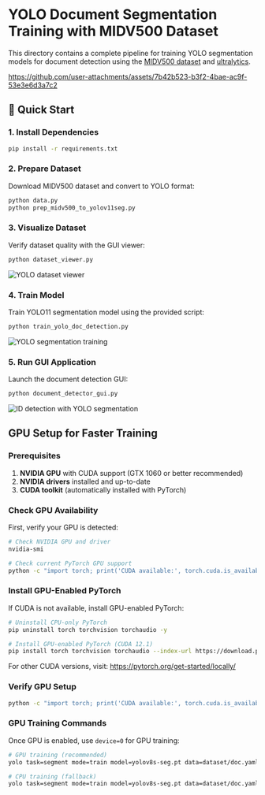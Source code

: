 # YOLO Document Segmentation Training with MIDV500 Dataset

This directory contains a complete pipeline for training YOLO segmentation models for document detection using the [MIDV500 dataset](https://github.com/fcakyon/midv500/tree/master) and [ultralytics](https://pypi.org/project/ultralytics/).

https://github.com/user-attachments/assets/7b42b523-b3f2-4bae-ac9f-53e3e6d3a7c2

## 🚀 Quick Start

### 1. Install Dependencies
```bash
pip install -r requirements.txt
```

### 2. Prepare Dataset
Download MIDV500 dataset and convert to YOLO format:
```bash
python data.py
python prep_midv500_to_yolov11seg.py
```

### 3. Visualize Dataset
Verify dataset quality with the GUI viewer:
```bash
python dataset_viewer.py
```

![YOLO dataset viewer](https://www.dynamsoft.com/codepool/img/2025/09/yolo-dataset-viewer.png)

### 4. Train Model
Train YOLO11 segmentation model using the provided script:
```bash
python train_yolo_doc_detection.py
```

![YOLO segmentation training](https://www.dynamsoft.com/codepool/img/2025/09/yolo-training.png)

### 5. Run GUI Application
Launch the document detection GUI:
```bash
python document_detector_gui.py
```

![ID detection with YOLO segmentation](https://www.dynamsoft.com/codepool/img/2025/09/document-id-yolo-segmentation.png)

## GPU Setup for Faster Training

### Prerequisites

1. **NVIDIA GPU** with CUDA support (GTX 1060 or better recommended)
2. **NVIDIA drivers** installed and up-to-date
3. **CUDA toolkit** (automatically installed with PyTorch)

### Check GPU Availability

First, verify your GPU is detected:

```bash
# Check NVIDIA GPU and driver
nvidia-smi

# Check current PyTorch GPU support
python -c "import torch; print('CUDA available:', torch.cuda.is_available())"
```

### Install GPU-Enabled PyTorch

If CUDA is not available, install GPU-enabled PyTorch:

```bash
# Uninstall CPU-only PyTorch
pip uninstall torch torchvision torchaudio -y

# Install GPU-enabled PyTorch (CUDA 12.1)
pip install torch torchvision torchaudio --index-url https://download.pytorch.org/whl/cu121
```

For other CUDA versions, visit: https://pytorch.org/get-started/locally/

### Verify GPU Setup

```bash
python -c "import torch; print('CUDA available:', torch.cuda.is_available()); print('GPU name:', torch.cuda.get_device_name(0) if torch.cuda.is_available() else 'N/A')"
```

### GPU Training Commands

Once GPU is enabled, use `device=0` for GPU training:

```bash
# GPU training (recommended)
yolo task=segment mode=train model=yolov8s-seg.pt data=dataset/doc.yaml imgsz=640 epochs=80 batch=16 device=0

# CPU training (fallback)
yolo task=segment mode=train model=yolov8s-seg.pt data=dataset/doc.yaml imgsz=640 epochs=80 batch=8 device=cpu
```

